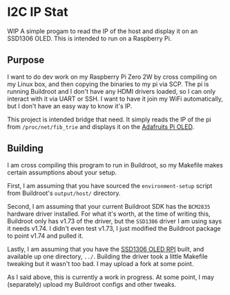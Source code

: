 # I2C IP Stat
WIP
A simple progam to read the IP of the host and display it on an SSD1306 OLED.
This is intended to run on a Raspberry Pi.

## Purpose
I want to do dev work on my Raspberry Pi Zero 2W by cross compiling on my Linux
box, and then copying the binaries to my pi via SCP. The pi is running Buildroot
and I don't have any HDMI drivers loaded, so I can only interact with it via
UART or SSH. I want to have it join my WiFi automatically, but I don't have an
easy way to know it's IP.

This project is intended bridge that need. It simply reads the IP of the pi from
`/proc/net/fib_trie` and displays it on the 
[Adafruits Pi OLED](https://www.adafruit.com/product/3527).

## Building
I am cross compiling this program to run in Buildroot, so my Makefile makes
certain assumptions about your setup.

First, I am assuming that you have sourced the `environment-setup` script from
Buildroot's `output/host/` directory.

Second, I am assuming that your current Buildroot SDK has the `BCM2835` hardware
driver installed. For what it's worth, at the time of writing this, Buildroot
only has v1.73 of the driver, but the `SSD1306` driver I am using says it needs
v1.74. I didn't even test v1.73, I just modified the Buildroot package to point
v1.74 and pulled it.

Lastly, I am assuming that you have the
[SSD1306 OLED RPI](https://github.com/gavinlyonsrepo/SSD1306_OLED_RPI) built,
and available up one directory, `../`. Building the driver took a little
Makefile tweaking but it wasn't too bad. I may upload a fork at some point.

As I said above, this is currently a work in progress. At some point, I may
(separately) upload my Buildroot configs and other tweaks.
